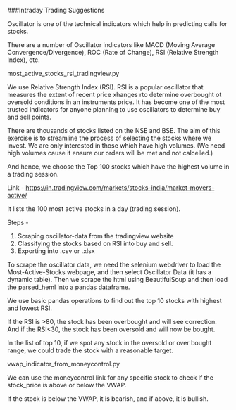 ###Intraday Trading Suggestions

Oscillator is one of the technical indicators which help in predicting calls for stocks.

There are a number of Oscillator indicators like MACD (Moving Average Convergence/Divergence), ROC (Rate of Change), RSI (Relative Strength Index), etc.


most_active_stocks_rsi_tradingview.py

We use Relative Strength Index (RSI). RSI is a popular oscillator that measures the extent of recent price xhanges rto determine overbought ot oversold conditions in an instruments price. It has become one of the most trusted indicators for anyone planning to use oscillators to determine buy and sell points. 

There are thousands of stocks listed on the NSE and BSE. The aim of this exercise is to streamline the process of selecting the stocks where we invest. We are only interested in those which have high volumes. (We need high volumes cause it ensure our orders will be met and not calcelled.) 

And hence, we choose the Top 100 stocks which have the highest volume in a trading session. 

Link - https://in.tradingview.com/markets/stocks-india/market-movers-active/

It lists the 100 most active stocks in a day (trading session). 

Steps - 
1. Scraping oscillator-data from the tradingview website
2. Classifying the stocks based on RSI into buy and sell. 
3. Exporting into .csv or .xlsx


To scrape the oscillator data, we need the selenium webdriver to load the Most-Active-Stocks webpage, and then select Oscillator Data (it has a dynamic table). Then we scrape the html using BeautifulSoup and then load the parsed_heml into a pandas dataframe.

We use basic pandas operations to find out the top 10 stocks with highest and lowest RSI. 

If the RSI is >80, the stock has been overbought and will see correction. And if the RSI<30, the stock has been oversold and will now be bought. 

In the list of top 10, if we spot any stock in the oversold or over bought range, we could trade the stock with a reasonable target. 

vwap_indicator_from_moneycontrol.py

We can use the moneycontrol link for any specific stock to check if the stock_price is above or below the VWAP. 

If the stock is below the VWAP, it is bearish, and if above, it is bullish. 

